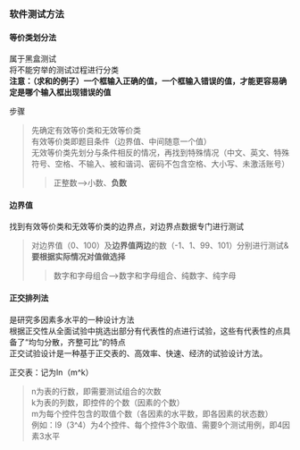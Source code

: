 ### 软件测试方法

#### 等价类划分法

属于黑盒测试  
将不能穷举的测试过程进行分类  
**注意：（求和的例子）一个框输入正确的值，一个框输入错误的值，才能更容易确定是哪个输入框出现错误的值**

步骤  
>先确定有效等价类和无效等价类  
>有效等价类即题目条件（边界值、中间随意一个值）  
>无效等价类先划分与条件相反的情况，再找到特殊情况（中文、英文、特殊符号、空格、不输入、被和谐词、密码不包含空格、大小写、未激活账号）  
>>正整数-->小数、**负数**

#### 边界值

找到有效等价类和无效等价类的边界点，对边界点数据专门进行测试
>对边界值（0、100）及**边界值两边**的数（-1、1、99、101）分别进行测试&**要根据实际情况对值做选择**  
>>数字和字母组合-->数字和字母组合、纯数字、纯字母  

#### 正交排列法

是研究多因素多水平的一种设计方法  
根据正交性从全面试验中挑选出部分有代表性的点进行试验，这些有代表性的点具备了“均匀分散，齐整可比”的特点  
正交试验设计是一种基于正交表的、高效率、快速、经济的试验设计方法。

正交表：记为ln（m^k）
>n为表的行数，即需要测试组合的次数  
>k为表的列数，即控件的个数（因素的个数）  
>m为每个控件包含的取值个数（各因素的水平数，即各因素的状态数）  
>例如：l9（3^4）为4个控件、每个控件3个取值、需要9个测试用例，即4因素3水平




